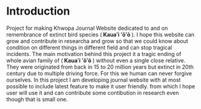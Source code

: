 # Introduction
Project for making Khwopa Journal Website dedicated to and on remembrance of extinct bird species (<b> Kauaʻi ʻōʻō </b>). I hope this website can grow and contribute in researcha and grow so that we could know about condition on different things in different field and can stop tragical incidents.
The main motivation behind this project it a tragic ending of whole avian family of (<b> Kauaʻi ʻōʻō </b>) without even a single close relative. They were originated from back in 15 to 20 million years but extinct in 20th century due to multiple driving force. For this we human can never forgive ourselves.
In this project I am developing journal website with at most possible to include latest feature to make it user friendly. from which I hope user will use it and can contribute some contibution in research even though that is small one.

